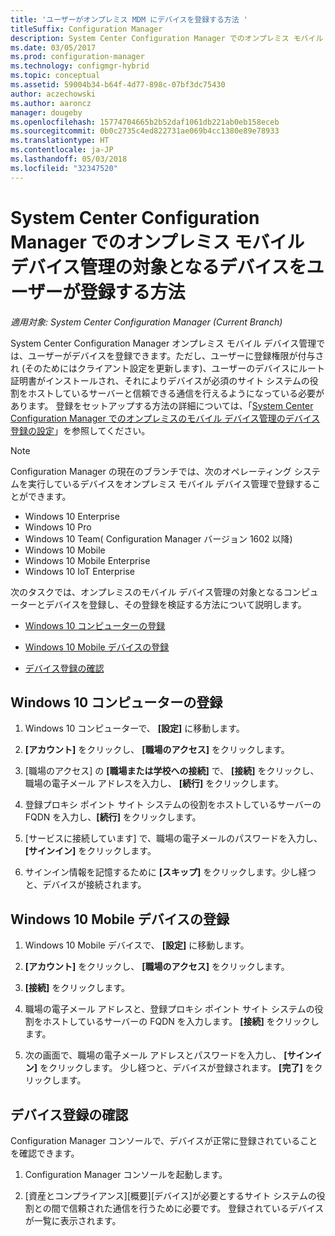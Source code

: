 ```yaml
---
title: 'ユーザーがオンプレミス MDM にデバイスを登録する方法 '
titleSuffix: Configuration Manager
description: System Center Configuration Manager でのオンプレミス モバイル デバイス管理の対象となるデバイスをユーザーが登録する方法について説明します。
ms.date: 03/05/2017
ms.prod: configuration-manager
ms.technology: configmgr-hybrid
ms.topic: conceptual
ms.assetid: 59004b34-b64f-4d77-898c-07bf3dc75430
author: aczechowski
ms.author: aaroncz
manager: dougeby
ms.openlocfilehash: 15774704665b2b52daf1061db221ab0eb158eceb
ms.sourcegitcommit: 0b0c2735c4ed822731ae069b4cc1380e89e78933
ms.translationtype: HT
ms.contentlocale: ja-JP
ms.lasthandoff: 05/03/2018
ms.locfileid: "32347520"
---
```

# <a name="how-users-enroll-devices-with-on-premises-mobile-device-management-in-system-center-configuration-manager"></a>System Center Configuration Manager でのオンプレミス モバイル デバイス管理の対象となるデバイスをユーザーが登録する方法

*適用対象: System Center Configuration Manager (Current Branch)*

System Center Configuration Manager オンプレミス モバイル デバイス管理では、ユーザーがデバイスを登録できます。ただし、ユーザーに登録権限が付与され (そのためにはクライアント設定を更新します)、ユーザーのデバイスにルート証明書がインストールされ、それによりデバイスが必須のサイト システムの役割をホストしているサーバーと信頼できる通信を行えるようになっている必要があります。 登録をセットアップする方法の詳細については、「[System Center Configuration Manager でのオンプレミスのモバイル デバイス管理のデバイス登録の設定](../../mdm/get-started/set-up-device-enrollment-on-premises-mdm.md)」を参照してください。  

> [!NOTE]  
>  Configuration Manager の現在のブランチでは、次のオペレーティング システムを実行しているデバイスをオンプレミス モバイル デバイス管理で登録することができます。  
>   
> -  Windows 10 Enterprise  
> -   Windows 10 Pro  
> -   Windows 10 Team\( Configuration Manager バージョン 1602 以降\)  
> -   Windows 10 Mobile  
> -   Windows 10 Mobile Enterprise
> -   Windows 10 IoT Enterprise   

次のタスクでは、オンプレミスのモバイル デバイス管理の対象となるコンピューターとデバイスを登録し、その登録を検証する方法について説明します。  

-   [Windows 10 コンピューターの登録](#bkmk_enrollDesk)  

-   [Windows 10 Mobile デバイスの登録](#bkmk_enrollMob)  

-   [デバイス登録の確認](#bkmk_verify)  

##  <a name="bkmk_enrollDesk"></a> Windows 10 コンピューターの登録  

1.  Windows 10 コンピューターで、 **[設定]** に移動します。  

2.  **[アカウント]** をクリックし、 **[職場のアクセス]** をクリックします。  

3.  [職場のアクセス] の **[職場または学校への接続]** で、 **[接続]** をクリックし、職場の電子メール アドレスを入力し、 **[続行]** をクリックします。  

4.  登録プロキシ ポイント サイト システムの役割をホストしているサーバーの FQDN を入力し、**[続行]** をクリックします。  

5.  [サービスに接続しています] で、職場の電子メールのパスワードを入力し、 **[サインイン]** をクリックします。  

6.  サインイン情報を記憶するために **[スキップ]** をクリックします。少し経つと、デバイスが接続されます。  

##  <a name="bkmk_enrollMob"></a> Windows 10 Mobile デバイスの登録  

1.  Windows 10 Mobile デバイスで、 **[設定]** に移動します。  

2.  **[アカウント]** をクリックし、 **[職場のアクセス]** をクリックします。  

3.  **[接続]** をクリックします。  

4.  職場の電子メール アドレスと、登録プロキシ ポイント サイト システムの役割をホストしているサーバーの FQDN を入力します。 **[接続]** をクリックします。  

5.  次の画面で、職場の電子メール アドレスとパスワードを入力し、 **[サインイン]** をクリックします。 少し経つと、デバイスが登録されます。 **[完了]** をクリックします。  

##  <a name="bkmk_verify"></a> デバイス登録の確認  
 Configuration Manager コンソールで、デバイスが正常に登録されていることを確認できます。  

1.  Configuration Manager コンソールを起動します。  

2.  [資産とコンプライアンス][概要][デバイス]が必要とするサイト システムの役割との間で信頼された通信を行うために必要です。 登録されているデバイスが一覧に表示されます。  
